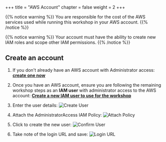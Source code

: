 +++
title = "AWS Account"
chapter = false
weight = 2
+++

{{% notice warning %}}
You are responsible for the cost of the AWS services used while running this workshop in your AWS account.
{{% /notice %}}

{{% notice warning %}}
Your account must have the ability to create new IAM roles and scope other IAM permissions.
{{% /notice %}}


## Create an account 


1. If you don't already have an AWS account with Administrator access: <a href="http://docs.aws.amazon.com/connect/latest/adminguide/gettingstarted.html#sign-up-for-aws" target="_blank">**create one now**</a>

2. Once you have an AWS account, ensure you are following the remaining workshop steps
as an **IAM user** with administrator access to the AWS account: <a href="https://console.aws.amazon.com/iam/home?region=us-east-1#/users$new" target="_blank">**Create a new IAM user to use for the workshop**</a>

1. Enter the user details:
![Create User](/images/getting_started/iam-1-create-user.png)

4. Attach the AdministratorAccess IAM Policy:
![Attach Policy](/images/getting_started/iam-2-attach-policy.png)

5. Click to create the new user:
![Confirm User](/images/getting_started/iam-3-create-user.png)

6. Take note of the login URL and save:
![Login URL](/images/getting_started/iam-4-save-url.png)

